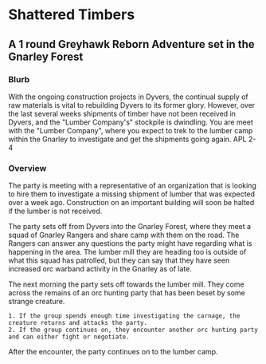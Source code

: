 # Shattered Timbers
## A 1 round Greyhawk Reborn Adventure set in the Gnarley Forest

### Blurb
With the ongoing construction projects in Dyvers, the continual supply of raw materials is vital to rebuilding Dyvers to its former glory. However, over the last several weeks shipments of timber have not been received in Dyvers, and the "Lumber Company's" stockpile is dwindling. You are meet with the "Lumber Company", where you expect to trek to the lumber camp within the Gnarley to investigate and get the shipments going again. 
APL 2-4

### Overview
The party is meeting with a representative of an organization that is looking to hire them to investigate a missing shipment of lumber that was expected over a week ago.
Construction on an important building will soon be halted if the lumber is not received.

The party sets off from Dyvers into the Gnarley Forest, where they meet a squad of Gnarley Rangers and share camp with them on the road. 
The Rangers can answer any questions the party might have regarding what is happening in the area. The lumber mill they are heading too is outside of what this squad has patrolled, but they can say that they have seen increased orc warband activity in the Gnarley as of late.

The next morning the party sets off towards the lumber mill. They come across the remains of an orc hunting party that has been beset by some strange creature.
	
	1. If the group spends enough time investigating the carnage, the creature returns and attacks the party.
	2. If the group continues on, they encounter another orc hunting party and can either fight or negotiate.

After the encounter, the party continues on to the lumber camp.

 